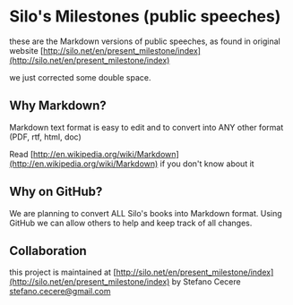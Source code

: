 Silo's Milestones (public speeches)
==========

these are the Markdown versions of public speeches, as found in original website [http://silo.net/en/present_milestone/index](http://silo.net/en/present_milestone/index)

we just corrected some double space.


## Why Markdown?

Markdown text format is easy to edit and to convert into ANY other format (PDF, rtf, html, doc)

Read [http://en.wikipedia.org/wiki/Markdown](http://en.wikipedia.org/wiki/Markdown) if you don't know about it

## Why on GitHub?
We are planning to convert ALL Silo's books into Markdown format.
Using GitHub we can allow others to help and keep track of all changes.

## Collaboration
this project is maintained at [http://silo.net/en/present_milestone/index](http://silo.net/en/present_milestone/index) by Stefano Cecere <stefano.cecere@gmail.com>
